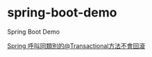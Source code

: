 # spring-boot-demo
Spring Boot Demo

[Spring 呼叫同類別的@Transactional方法不會回滾](https://matthung0807.blogspot.com/2020/10/spring-call-same-class-transactional-method-no-rollback.html) 
